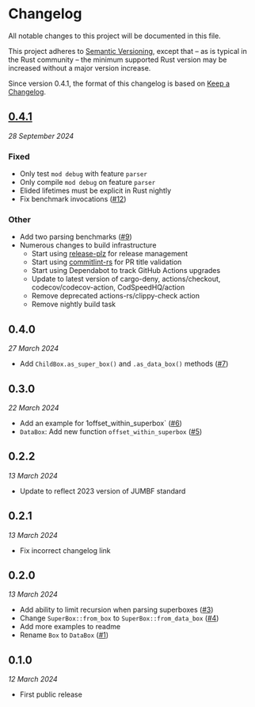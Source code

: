 # Changelog

All notable changes to this project will be documented in this file.

This project adheres to [Semantic Versioning](https://semver.org/spec/v2.0.0.html), except that – as is typical in the Rust community – the minimum supported Rust version may be increased without a major version increase.

Since version 0.4.1, the format of this changelog is based on [Keep a Changelog](https://keepachangelog.com/en/1.0.0/).

## [0.4.1](https://github.com/scouten-adobe/jumbf-rs/compare/v0.4.0...v0.4.1)
_28 September 2024_

### Fixed

* Only test `mod debug` with feature `parser`
* Only compile `mod debug` on feature `parser`
* Elided lifetimes must be explicit in Rust nightly
* Fix benchmark invocations ([#12](https://github.com/scouten-adobe/jumbf-rs/pull/12))

### Other

* Add two parsing benchmarks ([#9](https://github.com/scouten-adobe/jumbf-rs/pull/9))
* Numerous changes to build infrastructure
  * Start using [release-plz](https://release-plz.ieni.dev) for release management
  * Start using [commitlint-rs](https://keisukeyamashita.github.io/commitlint-rs/) for PR title validation
  * Start using Dependabot to track GitHub Actions upgrades
  * Update to latest version of cargo-deny, actions/checkout, codecov/codecov-action, CodSpeedHQ/action
  * Remove deprecated actions-rs/clippy-check action
  * Remove nightly build task

## 0.4.0
_27 March 2024_

* Add `ChildBox.as_super_box()` and `.as_data_box()` methods ([#7](https://github.com/scouten-adobe/jumbf-rs/pull/7))

## 0.3.0
_22 March 2024_

* Add an example for 1offset_within_superbox` ([#6](https://github.com/scouten-adobe/jumbf-rs/pull/6))
* `DataBox`: Add new function `offset_within_superbox` ([#5](https://github.com/scouten-adobe/jumbf-rs/pull/5))

## 0.2.2
_13 March 2024_

* Update to reflect 2023 version of JUMBF standard

## 0.2.1
_13 March 2024_

* Fix incorrect changelog link

## 0.2.0
_13 March 2024_

* Add ability to limit recursion when parsing superboxes ([#3](https://github.com/scouten-adobe/jumbf-rs/pull/3))
* Change `SuperBox::from_box` to `SuperBox::from_data_box` ([#4](https://github.com/scouten-adobe/jumbf-rs/pull/4))
* Add more examples to readme
* Rename `Box` to `DataBox` ([#1](https://github.com/scouten-adobe/jumbf-rs/pull/1))

## 0.1.0
_12 March 2024_

* First public release
